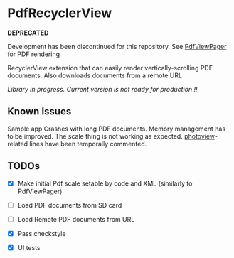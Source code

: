 # PdfRecyclerView

**DEPRECATED** 

Development has been discontinued for this repository. See [PdfViewPager][2] for PDF rendering

RecyclerView extension that can easily render vertically-scrolling PDF documents. Also downloads documents from a remote URL

*Library in progress. Current version is not ready for production !!*

Known Issues
------------

Sample app Crashes with long PDF documents. Memory management has to be improved.
The scale thing is not working as expected. [photoview][1]-related lines have been temporally commented.


TODOs
-----

- [X] Make initial Pdf scale setable by code and XML (similarly to PdfViewPager)
- [ ] Load PDF documents from SD card
- [ ] Load Remote PDF documents from URL
- [X] Pass checkstyle
- [X] UI tests


[1]: https://github.com/chrisbanes/PhotoView
[2]: https://github.com/voghDev/PdfViewPager
